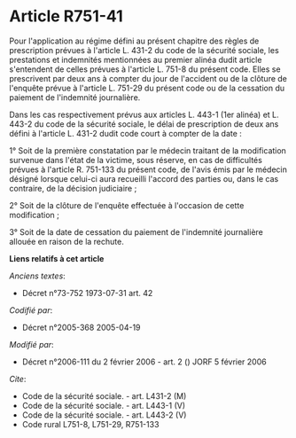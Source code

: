 # Article R751-41

Pour l'application au régime défini au présent chapitre des règles de prescription prévues à l'article L. 431-2 du code de la
sécurité sociale, les prestations et indemnités mentionnées au premier alinéa dudit article s'entendent de celles prévues à
l'article L. 751-8 du présent code. Elles se prescrivent par deux ans à compter du jour de l'accident ou de la clôture de
l'enquête prévue à l'article L. 751-29 du présent code ou de la cessation du paiement de l'indemnité journalière.

Dans les cas respectivement prévus aux articles L. 443-1 (1er alinéa) et L. 443-2 du code de la sécurité sociale, le délai de
prescription de deux ans défini à l'article L. 431-2 dudit code court à compter de la date :

1° Soit de la première constatation par le médecin traitant de la modification survenue dans l'état de la victime, sous
réserve, en cas de difficultés prévues à l'article R. 751-133 du présent code, de l'avis émis par le médecin désigné lorsque
celui-ci aura recueilli l'accord des parties ou, dans le cas contraire, de la décision judiciaire ;

2° Soit de la clôture de l'enquête effectuée à l'occasion de cette modification ;

3° Soit de la date de cessation du paiement de l'indemnité journalière allouée en raison de la rechute.

**Liens relatifs à cet article**

_Anciens textes_:

  - Décret n°73-752 1973-07-31 art. 42

_Codifié par_:

  - Décret n°2005-368 2005-04-19

_Modifié par_:

  - Décret n°2006-111 du 2 février 2006 - art. 2 () JORF 5 février 2006

_Cite_:

  - Code de la sécurité sociale. - art. L431-2 (M)
  - Code de la sécurité sociale. - art. L443-1 (V)
  - Code de la sécurité sociale. - art. L443-2 (V)
  - Code rural L751-8, L751-29, R751-133
